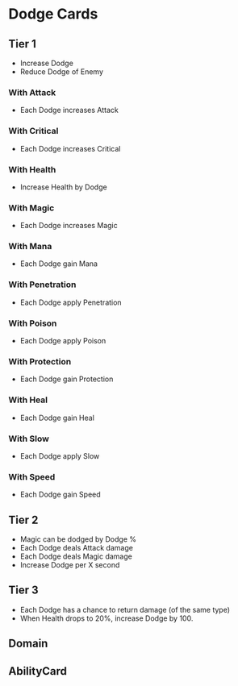 # Dodge Cards

## Tier 1

- Increase Dodge
- Reduce Dodge of Enemy

### With Attack

- Each Dodge increases Attack

### With Critical

- Each Dodge increases Critical

### With Health

- Increase Health by Dodge

### With Magic

- Each Dodge increases Magic

### With Mana

- Each Dodge gain Mana

### With Penetration

- Each Dodge apply Penetration

### With Poison

- Each Dodge apply Poison

### With Protection

- Each Dodge gain Protection

### With Heal

- Each Dodge gain Heal

### With Slow

- Each Dodge apply Slow

### With Speed

- Each Dodge gain Speed

## Tier 2

- Magic can be dodged by Dodge %
- Each Dodge deals Attack damage
- Each Dodge deals Magic damage
- Increase Dodge per X second

## Tier 3

- Each Dodge has a chance to return damage (of the same type)
- When Health drops to 20%, increase Dodge by 100.

## Domain

## AbilityCard

